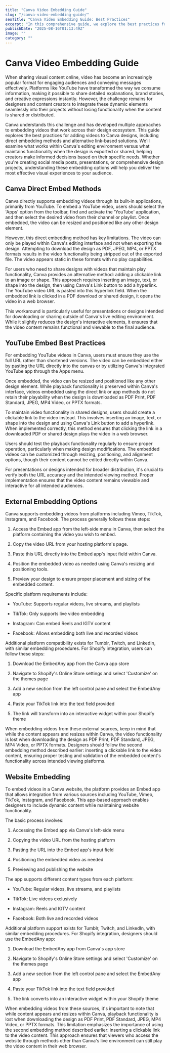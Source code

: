```yaml
---
title: "Canva Video Embedding Guide"
slug: "/canva-video-embedding-guide/"
seoTitle: "Canva Video Embedding Guide: Best Practices"
excerpt: "In this comprehensive guide, we explore the best practices for embedding videos in Canva designs, covering direct YouTube embedding, alternative link-based solutions, and external platform compatibility."
publishDate: "2025-08-16T01:13:49Z"
image: ""
category: ""
---
```


# Canva Video Embedding Guide

When sharing visual content online, video has become an increasingly popular format for engaging audiences and conveying messages effectively. Platforms like YouTube have transformed the way we consume information, making it possible to share detailed explanations, brand stories, and creative expressions instantly. However, the challenge remains for designers and content creators to integrate these dynamic elements seamlessly into their projects without losing functionality when the content is shared or distributed.

Canva understands this challenge and has developed multiple approaches to embedding videos that work across their design ecosystem. This guide explores the best practices for adding videos to Canva designs, including direct embedding methods and alternative link-based solutions. We'll examine what works within Canva's editing environment versus what maintains functionality when the design is exported or shared, helping creators make informed decisions based on their specific needs. Whether you're creating social media posts, presentations, or comprehensive design projects, understanding these embedding options will help you deliver the most effective visual experiences to your audience.


## Canva Direct Embed Methods

Canva directly supports embedding videos through its built-in applications, primarily from YouTube. To embed a YouTube video, users should select the 'Apps' option from the toolbar, find and activate the 'YouTube' application, and then select the desired video from their channel or playlist. Once embedded, the video can be resized and positioned like any other design element.

However, this direct embedding method has key limitations. The video can only be played within Canva's editing interface and not when exporting the design. Attempting to download the design as PDF, JPEG, MP4, or PPTX formats results in the video functionality being stripped out of the exported file. The video appears static in these formats with no play capabilities.

For users who need to share designs with videos that maintain play functionality, Canva provides an alternative method: adding a clickable link to an image or shape. This approach requires inserting an image, text, or shape into the design, then using Canva's Link button to add a hyperlink. The YouTube video URL is pasted into this hyperlink field. When the embedded link is clicked in a PDF download or shared design, it opens the video in a web browser.

This workaround is particularly useful for presentations or designs intended for downloading or sharing outside of Canva's live editing environment. While it slightly reduces the design's interactive elements, it ensures that the video content remains functional and viewable to the final audience.


## YouTube Embed Best Practices

For embedding YouTube videos in Canva, users must ensure they use the full URL rather than shortened versions. The video can be embedded either by pasting the URL directly into the canvas or by utilizing Canva's integrated YouTube app through the Apps menu.

Once embedded, the video can be resized and positioned like any other design element. While playback functionality is preserved within Canva's interface, videos embedded using the direct link or app methods do not retain their playability when the design is downloaded as PDF Print, PDF Standard, JPEG, MP4 Video, or PPTX formats.

To maintain video functionality in shared designs, users should create a clickable link to the video instead. This involves inserting an image, text, or shape into the design and using Canva's Link button to add a hyperlink. When implemented correctly, this method ensures that clicking the link in a downloaded PDF or shared design plays the video in a web browser.

Users should test the playback functionality regularly to ensure proper operation, particularly when making design modifications. The embedded videos can be customized through resizing, positioning, and alignment options, though their content cannot be edited directly within Canva.

For presentations or designs intended for broader distribution, it's crucial to verify both the URL accuracy and the intended viewing method. Proper implementation ensures that the video content remains viewable and interactive for all intended audiences.


## External Embedding Options

Canva supports embedding videos from platforms including Vimeo, TikTok, Instagram, and Facebook. The process generally follows these steps:

1. Access the Embed app from the left-side menu in Canva, then select the platform containing the video you wish to embed.

2. Copy the video URL from your hosting platform's page.

3. Paste this URL directly into the Embed app's input field within Canva.

4. Position the embedded video as needed using Canva's resizing and positioning tools.

5. Preview your design to ensure proper placement and sizing of the embedded content.

Specific platform requirements include:

- YouTube: Supports regular videos, live streams, and playlists

- TikTok: Only supports live video embedding

- Instagram: Can embed Reels and IGTV content

- Facebook: Allows embedding both live and recorded videos

Additional platform compatibility exists for Tumblr, Twitch, and LinkedIn, with similar embedding procedures. For Shopify integration, users can follow these steps:

1. Download the EmbedAny app from the Canva app store

2. Navigate to Shopify's Online Store settings and select 'Customize' on the themes page

3. Add a new section from the left control pane and select the EmbedAny app

4. Paste your TikTok link into the text field provided

5. The link will transform into an interactive widget within your Shopify theme

When embedding videos from these external sources, keep in mind that while the content appears and resizes within Canva, the video functionality is lost when downloading the design as PDF Print, PDF Standard, JPEG, MP4 Video, or PPTX formats. Designers should follow the second embedding method described earlier: inserting a clickable link to the video content, ensuring proper testing and validation of the embedded content's functionality across intended viewing platforms.


## Website Embedding

To embed videos in a Canva website, the platform provides an Embed app that allows integration from various sources including YouTube, Vimeo, TikTok, Instagram, and Facebook. This app-based approach enables designers to include dynamic content while maintaining website functionality.

The basic process involves:

1. Accessing the Embed app via Canva's left-side menu

2. Copying the video URL from the hosting platform

3. Pasting the URL into the Embed app's input field

4. Positioning the embedded video as needed

5. Previewing and publishing the website

The app supports different content types from each platform:

- YouTube: Regular videos, live streams, and playlists

- TikTok: Live videos exclusively

- Instagram: Reels and IGTV content

- Facebook: Both live and recorded videos

Additional platform support exists for Tumblr, Twitch, and LinkedIn, with similar embedding procedures. For Shopify integration, designers should use the EmbedAny app:

1. Download the EmbedAny app from Canva's app store

2. Navigate to Shopify's Online Store settings and select 'Customize' on the themes page

3. Add a new section from the left control pane and select the EmbedAny app

4. Paste your TikTok link into the text field provided

5. The link converts into an interactive widget within your Shopify theme

When embedding videos from these sources, it's important to note that while content appears and resizes within Canva, playback functionality is lost when downloading the design as PDF Print, PDF Standard, JPEG, MP4 Video, or PPTX formats. This limitation emphasizes the importance of using the second embedding method described earlier: inserting a clickable link to the video content. This approach ensures that viewers who access the website through methods other than Canva's live environment can still play the video content in their web browser.

